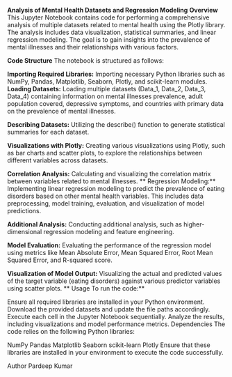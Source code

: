 **Analysis of Mental Health Datasets and Regression Modeling**
**Overview**
This Jupyter Notebook contains code for performing a comprehensive analysis of multiple datasets related to mental health using the Plotly library. The analysis includes data visualization, statistical summaries, and linear regression modeling. The goal is to gain insights into the prevalence of mental illnesses and their relationships with various factors.

**Code Structure**
The notebook is structured as follows:

**Importing Required Libraries:** Importing necessary Python libraries such as NumPy, Pandas, Matplotlib, Seaborn, Plotly, and scikit-learn modules.
**Loading Datasets:** Loading multiple datasets (Data_1, Data_2, Data_3, Data_4) containing information on mental illnesses prevalence, adult population covered, depressive symptoms, and countries with primary data on the prevalence of mental illnesses.

**Describing Datasets:** Utilizing the describe() function to generate statistical summaries for each dataset.

**Visualizations with Plotly:** Creating various visualizations using Plotly, such as bar charts and scatter plots, to explore the relationships between different variables across datasets.

**Correlation Analysis:** Calculating and visualizing the correlation matrix between variables related to mental illnesses.
**
Regression Modeling:** Implementing linear regression modeling to predict the prevalence of eating disorders based on other mental health variables. This includes data preprocessing, model training, evaluation, and visualization of model predictions.

**Additional Analysis:** Conducting additional analysis, such as higher-dimensional regression modeling and feature engineering.

**Model Evaluation:** Evaluating the performance of the regression model using metrics like Mean Absolute Error, Mean Squared Error, Root Mean Squared Error, and R-squared score.

**Visualization of Model Output:** Visualizing the actual and predicted values of the target variable (eating disorders) against various predictor variables using scatter plots.
**
Usage
To run the code:**

Ensure all required libraries are installed in your Python environment.
Download the provided datasets and update the file paths accordingly.
Execute each cell in the Jupyter Notebook sequentially.
Analyze the results, including visualizations and model performance metrics.
Dependencies
The code relies on the following Python libraries:

NumPy
Pandas
Matplotlib
Seaborn
scikit-learn
Plotly
Ensure that these libraries are installed in your environment to execute the code successfully.

Author
Pardeep Kumar
